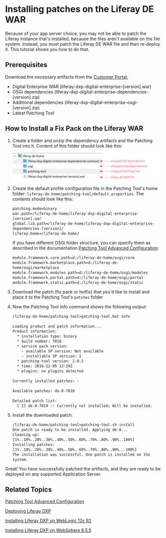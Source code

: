 # Installing patches on the Liferay DE WAR [](id=installing-patches-on-the-liferay-de-war)

Because of your app server choice, you may not be able to patch the Liferay
instance that's installed, because the files aren't available on the file
system. Instead, you must patch the Liferay DE WAR file and then re-deploy it.
This tutorial shows you how to do that. 

## Prerequisites [](id=prerequisites)

Download the necessary artifacts from the 
[Customer Portal:](https://web.liferay.com/group/customer/dxp/downloads/digital-enterprise)

- Digital Enterprise WAR (liferay-dxp-digital-enterprise-[version].war)
- OSGi dependencies (liferay-dxp-digital-enterprise-dependencies-[version].zip)
- Additional dependencies (liferay-dxp-digital-enterprise-osgi-[version].zip)
- Latest Patching Tool

## How to Install a Fix Pack on the Liferay WAR [](id=how-to-install-a-fix-pack-on-the-liferay-war)

1.  Create a folder and unzip the dependency artifacts and the Patching Tool
    into it. Content of this folder should look like this:	

    ![Figure 1: Use a simple folder structure for patching.](../../../../images-dxp/patch-war-file-folder-structure.png)

2.  Create the default profile configuration file in the Patching Tool's home
    folder: `liferay-de-home/patching-tool/default.properties`. The contents
    should look like this: 
	
        patching.mode=binary
        war.path=/liferay-de-home/liferay-dxp-digital-enterprise-[version].war
        global.lib.path=/liferay-de-home/liferay-dxp-digital-enterprise-dependencies-[version]/
        liferay.home=/liferay-de-home/

    If you have different OSGi folder structure, you can specify them as
    described in the documentation [Patching Tool Advanced
    Configuration](https://customer.liferay.com/documentation/7.0/deploy/-/official_documentation/deployment/patching-tool-advanced-configuration): 
	
        module.framework.core.path=d:/liferay-de-home/osgi/core
        module.framework.marketplace.path=d:/liferay-de-home/osgi/marketplace
        module.framework.modules.path=d:/liferay-de-home/osgi/modules
        module.framework.portal.path=d:/liferay-de-home/osgi/portal
        module.framework.static.path=d:/liferay-de-home/osgi/static	

3.  Download the patch (fix pack or hotfix) that you'd like to install and place
    it to the Patching Tool's `patches` folder

4.  Now the Patching Tool info command shows the following output:

        /liferay-de-home/patching-tool>patching-tool.bat info

        Loading product and patch information...
        Product information:
          * installation type: binary
          * build number: 7010
          * service pack version:
            - available SP version: Not available
            - installable SP version: 1
          * patching-tool version: 2.0.5
          * time: 2016-12-05 13:29Z
          * plugins: no plugins detected

        Currently installed patches: -

        Available patches: de-8-7010

        Detailed patch list:
          [ I] de-8-7010 :: Currently not installed; Will be installed.

5.  Install the downloaded patch. 

        /liferay-de-home/patching-tool>patching-tool.sh install
        One patch is ready to be installed. Applying de-8...
        Cleaning up: [1%..10%..20%..30%..40%..50%..60%..70%..80%..90%..100%]
        Installing patches: [1%..10%..20%..30%..40%..50%..60%..70%..80%..90%...100%]
        The installation was successful. One patch is installed on the system.

Great! You have successfully patched the artifacts, and they are ready to be
deployed on any supported Application Server.

## Related Topics [](id=related-topics)

[Patching Tool Advanced Configuration](https://customer.liferay.com/documentation/7.0/deploy/-/official_documentation/deployment/patching-tool-advanced-configuration)

[Deploying Liferay DXP](https://customer.liferay.com/documentation/7.0/deploy/-/official_documentation/deployment/deploying-liferay-dxp)

[Installing Liferay DXP on WebLogic 12c R2](https://customer.liferay.com/documentation/7.0/deploy/-/official_documentation/deployment/installing-liferay-dxp-on-weblogic-12c-r2)

[Installing Liferay DXP on WebSphere 8.5.5](https://customer.liferay.com/documentation/7.0/deploy/-/official_documentation/deployment/installing-liferay-dxp-on-websphere-8-5-5)


